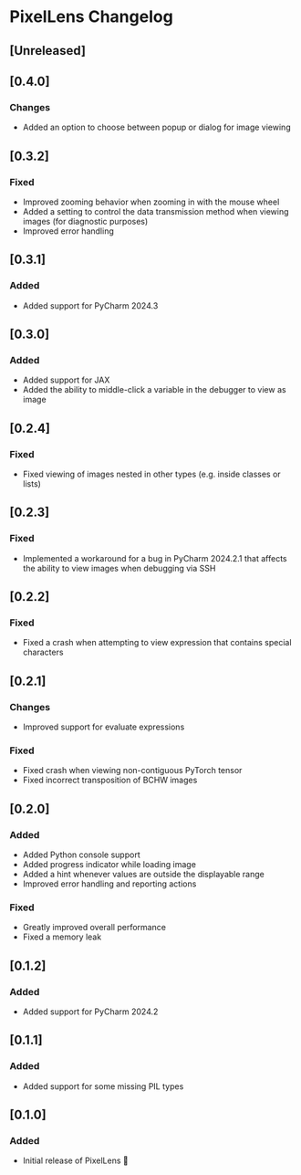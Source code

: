 <!-- Keep a Changelog guide -> https://keepachangelog.com -->

# PixelLens Changelog

## [Unreleased]

## [0.4.0]

### Changes

- Added an option to choose between popup or dialog for image viewing

## [0.3.2]

### Fixed

- Improved zooming behavior when zooming in with the mouse wheel
- Added a setting to control the data transmission method when viewing images (for diagnostic purposes)
- Improved error handling

## [0.3.1]

### Added

- Added support for PyCharm 2024.3

## [0.3.0]

### Added

- Added support for JAX
- Added the ability to middle-click a variable in the debugger to view as image

## [0.2.4]

### Fixed

- Fixed viewing of images nested in other types (e.g. inside classes or lists)

## [0.2.3]

### Fixed

- Implemented a workaround for a bug in PyCharm 2024.2.1 that affects the ability to view images when debugging via SSH

## [0.2.2]

### Fixed

- Fixed a crash when attempting to view expression that contains special characters

## [0.2.1]

### Changes

- Improved support for evaluate expressions

### Fixed

- Fixed crash when viewing non-contiguous PyTorch tensor
- Fixed incorrect transposition of BCHW images

## [0.2.0]

### Added

- Added Python console support
- Added progress indicator while loading image
- Added a hint whenever values are outside the displayable range
- Improved error handling and reporting actions

### Fixed

- Greatly improved overall performance
- Fixed a memory leak

## [0.1.2]

### Added

- Added support for PyCharm 2024.2

## [0.1.1]

### Added

- Added support for some missing PIL types

## [0.1.0]

### Added

- Initial release of PixelLens 🎉
